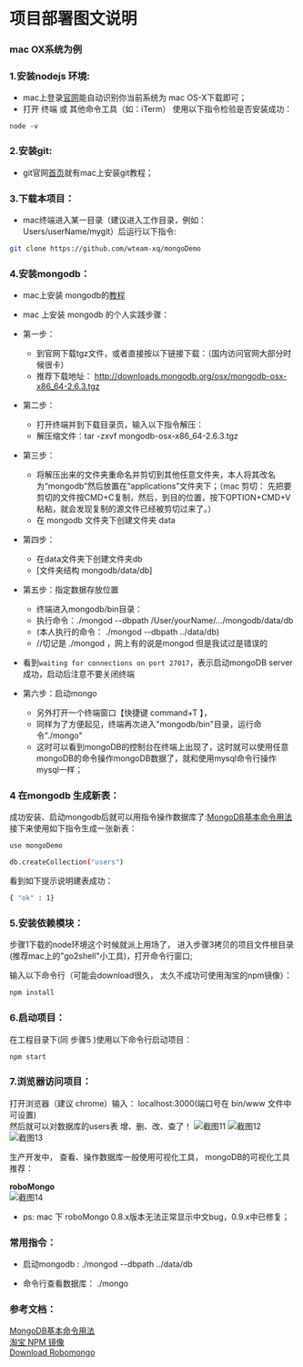 
# 项目部署图文说明

### mac OX系统为例

### 1.安装nodejs 环境:
* mac上登录[官网](https://nodejs.org/en/)能自动识别你当前系统为 mac OS-X下载即可；
* 打开 终端 或 其他命令工具（如：iTerm） 使用以下指令检验是否安装成功：
```
node -v
```

### 2.安装git:
* git官网[首页](https://git-scm.com/book/zh/v2/%E8%B5%B7%E6%AD%A5-%E5%AE%89%E8%A3%85-Git)就有mac上安装git教程；

### 3.下载本项目：
* mac终端进入某一目录（建议进入工作目录，例如：Users/userName/mygit）后运行以下指令:
```Bash
git clone https://github.com/wteam-xq/mongoDemo
```

### 4.安装mongodb：
* mac上安装 mongodb的[教程](http://jingyan.baidu.com/article/6fb756ecbfe474241858fb3b.html)
* mac 上安装 mongodb 的个人实践步骤：
* 第一步：
	* 到官网下载tgz文件，或者直接按以下链接下载：（国内访问官网大部分时候很卡）
	* 推荐下载地址： http://downloads.mongodb.org/osx/mongodb-osx-x86_64-2.6.3.tgz
 
* 第二步：
	* 打开终端并到下载目录页，输入以下指令解压：
	* 解压缩文件：tar -zxvf mongodb-osx-x86_64-2.6.3.tgz
 
* 第三步：
	* 将解压出来的文件夹重命名并剪切到其他任意文件夹，本人将其改名为“mongodb”然后放置在“applications”文件夹下；（mac 剪切： 先把要剪切的文件按CMD+C复制，然后，到目的位置，按下OPTION+CMD+V粘粘，就会发现复制的源文件已经被剪切过来了。）
	* 在 mongodb 文件夹下创建文件夹 data
 
* 第四步：
	* 在data文件夹下创建文件夹db
	* [文件夹结构 mongodb/data/db]
 
* 第五步：指定数据存放位置
	* 终端进入mongodb/bin目录：
	* 执行命令：./mongod --dbpath /User/yourName/.../mongodb/data/db
	* (本人执行的命令： ./mongod --dbpath ../data/db)
	* //切记是 ./mongod ，网上有的说是mongod 但是我试过是错误的
 * 看到`waiting for connections on port 27017`，表示启动mongoDB server成功，启动后注意不要关闭终端
 
* 第六步：启动mongo
	* 另外打开一个终端窗口【快捷键 command+T 】，
	* 同样为了方便起见，终端再次进入"mongodb/bin"目录，运行命令"./mongo"
	* 这时可以看到mongoDB的控制台在终端上出现了，这时就可以使用任意mongoDB的命令操作mongoDB数据了，就和使用mysql命令行操作mysql一样；


### 4 在mongodb 生成新表：
成功安装、启动mongodb后就可以用指令操作数据库了:[MongoDB基本命令用法](http://www.cnblogs.com/xusir/archive/2012/12/24/2830957.html)接下来使用如下指令生成一张新表：  
```Bash
use mongoDemo

db.createCollection("users")
```   
看到如下提示说明建表成功：  
```Bash
{ "ok" : 1}
```  
### 5.安装依赖模块：
步骤1下载的node环境这个时候就派上用场了， 进入步骤3拷贝的项目文件根目录(推荐mac上的"go2shell"小工具)，打开命令行窗口;  

输入以下命令行（可能会download很久， 太久不成功可使用淘宝的npm镜像）：  
```Bash
npm install
```  

### 6.启动项目：
在工程目录下(同 步骤5 )使用以下命令行启动项目： 
```Bash
npm start
```  

### 7.浏览器访问项目：  
打开浏览器（建议 chrome）输入： localhost:3000(端口号在 bin/www 文件中可设置)  
然后就可以对数据库的users表 增、删、改、查了！
![截图11](https://github.com/wteam-xq/mongoDemo/blob/master/deploy_images/11.jpg)
![截图12](https://github.com/wteam-xq/mongoDemo/blob/master/deploy_images/12.jpg)
![截图13](https://github.com/wteam-xq/mongoDemo/blob/master/deploy_images/13.jpg)  

生产开发中， 查看、操作数据库一般使用可视化工具， mongoDB的可视化工具推荐： 

**roboMongo**  
![截图14](https://github.com/wteam-xq/mongoDemo/blob/master/deploy_images/14.jpg) 

* ps: mac 下 roboMongo 0.8.x版本无法正常显示中文bug，0.9.x中已修复；


### 常用指令：
* 启动mongodb : ./mongod --dbpath ../data/db

* 命令行查看数据库： ./mongo

### 参考文档：  
[MongoDB基本命令用法](http://www.cnblogs.com/xusir/archive/2012/12/24/2830957.html)  
[淘宝 NPM 镜像](http://npm.taobao.org/)  
[Download Robomongo](http://robomongo.org) 
